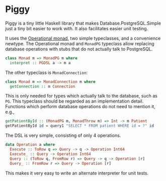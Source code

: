 # Piggy

Piggy is a tiny little Haskell library that makes Database.PostgreSQL.Simple just a tiny bit easier to work with. It also facilitates easier unit testing. 

It uses the [Operational monad](https://hackage.haskell.org/package/operational-0.2.3.5/docs/Control-Monad-Operational.html), two simple typeclasses, and a convenience newtype. The Operational monad and `MonadPG` typeclass allow replacing database operations with stubs that do not actually talk to PostgreSQL.

```haskell
class Monad m => MonadPG m where
  interpret :: PGDSL a -> m a
```

The other typeclass is `MonadConnection`:

```haskell
class Monad m => MonadConnection m where
  getConnection :: m Connection
```

This is only needed for types which actually talk to the database, such as `PG`. This typeclass should be regarded as an implementation detail. Functions which perform database operations do not need to mention it, e.g.,

```haskell
getPatientById :: (MonadPG m, MonadThrow m) => Int -> m Patient
getPatientById id = query1 "SELECT * FROM patient WHERE id = ?" id
```

The DSL is very simple, consisting of only 4 operations.

```haskell
data Operation a where
  Execute :: ToRow q => Query -> q -> Operation Int64
  Execute_ :: Query -> Operation Int64 
  Query :: (ToRow q, FromRow r) => Query -> q -> Operation [r]
  Query_ :: FromRow r => Query -> Operation [r]
```

This makes it very easy to write an alternate interpreter for unit tests.